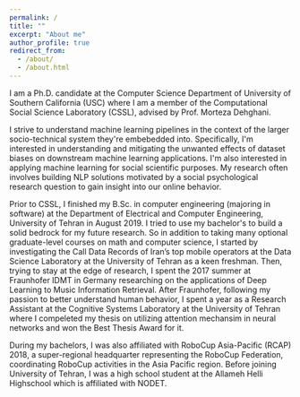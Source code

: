 ```yaml
---
permalink: /
title: ""
excerpt: "About me"
author_profile: true
redirect_from: 
  - /about/
  - /about.html
---
```



 I am a Ph.D. candidate at the Computer Science Department of University of Southern California (USC) where I am a member of the Computational Social Science Laboratory (CSSL), advised by Prof. Morteza Dehghani. 

I strive to understand machine learning pipelines in the context of the larger socio-technical system they're embebedded into. Specifically, I'm interested in understanding and mitigating the unwanted effects of dataset biases on downstream machine learning applications. I'm also interested in applying machine learning for social scientific purposes. My research often involves building NLP solutions motivated by a social psychological research question to gain insight into our online behavior.

Prior to CSSL, I finished my B.Sc. in computer engineering (majoring in software) at the Department of Electrical and Computer Engineering, University of Tehran in August 2019. I tried to use my bachelor's to build a solid bedrock for my future research. So in addition to taking many optional graduate-level courses on math and computer science, I started by investigating the Call Data Records of Iran’s top mobile operators at the Data Science Laboratory at the University of Tehran as a keen freshman. Then, trying to stay at the edge of research, I spent the 2017 summer at Fraunhofer IDMT in Germany researching on the applications of Deep Learning to Music Information Retrieval. After Fraunhofer, following my passion to better understand human behavior, I spent a year as a Research Assistant at the Cognitive Systems Laboratory at the University of Tehran where I compeleted my thesis on utilizing attention mechansim in neural networks and won the Best Thesis Award for it.

During my bachelors, I was also affiliated with RoboCup Asia-Pacific (RCAP) 2018, a super-regional headquarter representing the RoboCup Federation, coordinating RoboCup activities in the Asia Pacific region. Before joining University of Tehran, I was a high school student at the Allameh Helli Highschool which is affiliated with NODET.
